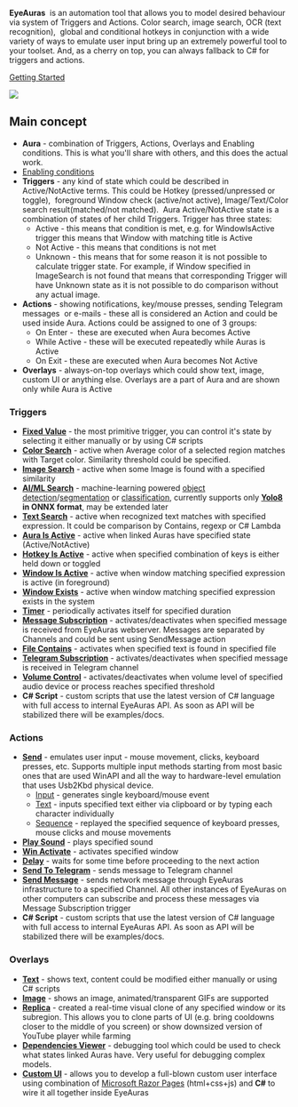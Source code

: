 <div class="article">

**EyeAuras**  is an automation tool that allows you to model desired behaviour via system of Triggers and Actions. Color search, image search, OCR (text recognition),  global and conditional hotkeys in conjunction with a wide variety of ways to emulate user input bring up an extremely powerful tool to your toolset. And, as a cherry on top, you can always fallback to C# for triggers and actions. 

[Getting Started](/articles/guides/getting-started.html)

![](https://wiki.eyeauras.net/eyeauras_tw5l8cdz4c.png)

## Main concept

-   **Aura** \- combination of Triggers, Actions, Overlays and Enabling conditions. This is what you'll share with others, and this does the actual work.
-   [Enabling conditions](/en/enabling-conditions)
-   **Triggers** \- any kind of state which could be described in Active/NotActive terms. This could be Hotkey (pressed/unpressed or toggle),  foreground Window check (active/not active), Image/Text/Color search result(matched/not matched).  Aura Active/NotActive state is a combination of states of her child Triggers. Trigger has three states:
    -   Active - this means that condition is met, e.g. for WindowIsActive trigger this means that Window with matching title is Active
    -   Not Active - this means that conditions is not met
    -   Unknown - this means that for some reason it is not possible to calculate trigger state. For example, if Window specified in ImageSearch is not found that means that corresponding Trigger will have Unknown state as it is not possible to do comparison without any actual image.
-   **Actions** \- showing notifications, key/mouse presses, sending Telegram messages  or e-mails - these all is considered an Action and could be used inside Aura. Actions could be assigned to one of 3 groups:
    -   On Enter -  these are executed when Aura becomes Active
    -   While Active - these will be executed repeatedly while Auras is Active
    -   On Exit - these are executed when Aura becomes Not Active
-   **Overlays** \- always-on-top overlays which could show text, image, custom UI or anything else. Overlays are a part of Aura and are shown only while Aura is Active

### Triggers

-   [**Fixed Value**](/api/EyeAuras.DefaultAuras.Triggers.Default.html) - the most primitive trigger, you can control it's state by selecting it either manually or by using C# scripts
-   [**Color Search**](/api/EyeAuras.OpenCVAuras.Triggers.ColorSearch.html) - active when Average color of a selected region matches with Target color. Similarity threshold could be specified.
-   [**Image Search**](/api/EyeAuras.OpenCVAuras.Triggers.ImageSearch.html) - active when some Image is found with a specified similarity
-   [**AI/ML Search**](/api/EyeAuras.OpenCVAuras.Triggers.MLSearch.html) \- machine-learning powered [object detection](https://docs.ultralytics.com/tasks/detect/)/[segmentation](https://docs.ultralytics.com/tasks/segment/) or [classification](https://docs.ultralytics.com/tasks/classify/), currently supports only [**Yolo8**](https://docs.ultralytics.com/) **in ONNX format**, may be extended later
-   [**Text Search**](/api/EyeAuras.OpenCVAuras.Triggers.TextSearch.html) - active when recognized text matches with specified expression. It could be comparison by Contains, regexp or C# Lambda
-   [**Aura Is Active**](/api/EyeAuras.DefaultAuras.Triggers.AuraIsActive.html) - active when linked Auras have specified state (Active/NotActive)
-   [**Hotkey Is Active**](/api/EyeAuras.DefaultAuras.Triggers.HotkeyIsActive.html) - active when specified combination of keys is either held down or toggled
-   [**Window Is Active**](/api/EyeAuras.DefaultAuras.Triggers.WinActive.html) \- active when window matching specified expression is active (in foreground)
-   [**Window Exists**](/api/EyeAuras.DefaultAuras.Triggers.WinExists.html) - active when window matching specified expression exists in the system
-   [**Timer**](/api/EyeAuras.DefaultAuras.Triggers.Timer.html) \- periodically activates itself for specified duration
-   [**Message Subscription**](/api/EyeAuras.NetworkAuras.Triggers.MessageSubscription.html) - activates/deactivates when specified message is received from EyeAuras webserver. Messages are separated by Channels and could be sent using SendMessage action
-   [**File Contains**](/api/EyeAuras.DefaultAuras.Triggers.FileContains.html) - activates when specified text is found in specified file
-   [**Telegram Subscription**](/api/EyeAuras.AdvancedAuras.Triggers.TelegramMessage.html) - activates/deactivates when specified message is received in Telegram channel
-   [**Volume Control**](/api/EyeAuras.AdvancedAuras.Triggers.VolumeLevel.html) - activates/deactivates when volume level of specified audio device or process reaches specified threshold
-   **C# Script** \- custom scripts that use the latest version of C# language with full access to internal EyeAuras API. As soon as API will be stabilized there will be examples/docs.

### Actions

-   [**Send**](/en/actions/sendinput/options) \- emulates user input - mouse movement, clicks, keyboard presses, etc. Supports multiple input methods starting from most basic ones that are used WinAPI and all the way to hardware-level emulation that uses Usb2Kbd physical device.
    -   [Input](/en/actions/sendinput/send-input) \- generates single keyboard/mouse event
    -   [Text](/en/actions/sendinput/send-text) - inputs specified text either via clipboard or by typing each character individually
    -   [Sequence](/en/actions/sendinput/send-sequence) - replayed the specified sequence of keyboard presses, mouse clicks and mouse movements
-   [**Play Sound**](/api/EyeAuras.DefaultAuras.Actions.PlaySound.html) - plays specified sound
-   [**Win Activate**](/api/EyeAuras.DefaultAuras.Actions.WinActivate.html) - activates specified window
-   [**Delay**](/api/EyeAuras.DefaultAuras.Actions.Delay.html) \- waits for some time before proceeding to the next action
-   [**Send To Telegram**](/api/EyeAuras.AdvancedAuras.Actions.SendToTelegram.html) - sends message to Telegram channel
-   [**Send Message**](/api/EyeAuras.NetworkAuras.Actions.SendMessage.html) - sends network message through EyeAuras infrastructure to a specified Channel. All other instances of EyeAuras on other computers can subscribe and process these messages via Message Subscription trigger
-   **C# Script** \- custom scripts that use the latest version of C# language with full access to internal EyeAuras API. As soon as API will be stabilized there will be examples/docs.

### Overlays

-   [**Text**](/en/overlays/text) \- shows text, content could be modified either manually or using C# scripts
-   [**Image**](/en/overlays/image) \- shows an image, animated/transparent GIFs are supported
-   [**Replica**](/en/overlays/replica) \- created a real-time visual clone of any specified window or its subregion. This allows you to clone parts of UI (e.g. bring cooldowns closer to the middle of you screen) or show downsized version of YouTube player while farming
-   [**Dependencies Viewer**](/en/overlays/dependencies-viewer) \- debugging tool which could be used to check what states linked Auras have. Very useful for debugging complex models.
-   [**Custom UI**](/en/overlays/custom-ui) \- allows you to develop a full-blown custom user interface using combination of [Microsoft Razor Pages](https://learn.microsoft.com/en-us/aspnet/core/razor-pages/?view=aspnetcore-7.0&tabs=visual-studio) (html+css+js) and **C#** to wire it all together inside EyeAuras

</div>